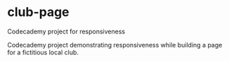 # club-page
Codecademy project for responsiveness

Codecademy project demonstrating responsiveness while building a page for a fictitious local club. 

